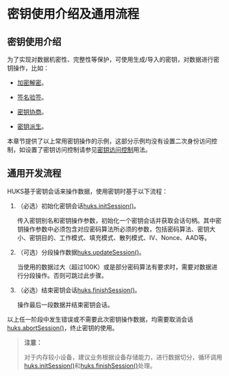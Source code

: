 # 密钥使用介绍及通用流程

## 密钥使用介绍

为了实现对数据机密性、完整性等保护，可使用生成/导入的密钥，对数据进行密钥操作，比如：

- [加密解密](./cj-huks-encryption-decryption-overview.md)。

- [签名验签](./cj-huks-signing-signature-verification-overview.md)。

- [密钥协商](./cj-huks-key-agreement-overview.md)。

- [密钥派生](./cj-huks-key-derivation-overview.md)。

本章节提供了以上常用密钥操作的示例，这部分示例均没有设置二次身份访问控制，如设置了密钥访问控制请参见[密钥访问控制](./cj-huks-identity-authentication-overview.md)用法。

## 通用开发流程

HUKS基于密钥会话来操作数据，使用密钥时基于以下流程：

1. （必选）初始化密钥会话[huks.initSession()](../../../../API_Reference/source_zh_cn/apis/UniversalKeystoreKit/cj-apis-security_huks.md#func-initsessionstring-huksoptions)。

    传入密钥别名和密钥操作参数，初始化一个密钥会话并获取会话句柄。其中密钥操作参数中必须包含对应密码算法所必须的参数，包括密码算法、密钥大小、密钥目的、工作模式、填充模式、散列模式、IV、Nonce、AAD等。

2. （可选）分段操作数据[huks.updateSession()](../../../../API_Reference/source_zh_cn/apis/UniversalKeystoreKit/cj-apis-security_huks.md#func-updatesessionhukshandle-huksoptions)。

    当使用的数据过大（超过100K）或是部分密码算法有要求时，需要对数据进行分段操作。否则可跳过此步骤。

3. （必选）结束密钥会话[huks.finishSession()](../../../../API_Reference/source_zh_cn/apis/UniversalKeystoreKit/cj-apis-security_huks.md#func-finishsessionhukshandle-huksoptions)。

    操作最后一段数据并结束密钥会话。

以上任一阶段中发生错误或不需要此次密钥操作数据，均需要取消会话[huks.abortSession()](../../../../API_Reference/source_zh_cn/apis/UniversalKeystoreKit/cj-apis-security_huks.md#func-abortsessionhukshandle-huksoptions)，终止密钥的使用。

> **注意：**
>
> 对于内存较小设备，建议业务根据设备存储能力，进行数据切分，循环调用[huks.initSession()](../../../../API_Reference/source_zh_cn/apis/UniversalKeystoreKit/cj-apis-security_huks.md#func-initsessionstring-huksoptions)和[huks.finishSession()](../../../../API_Reference/source_zh_cn/apis/UniversalKeystoreKit/cj-apis-security_huks.md#func-finishsessionhukshandle-huksoptions)处理。
